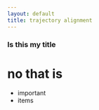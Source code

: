 ```yaml
---
layout: default
title: trajectory alignment 
---
```


### Is this my title
# no that is

* important 
* items
